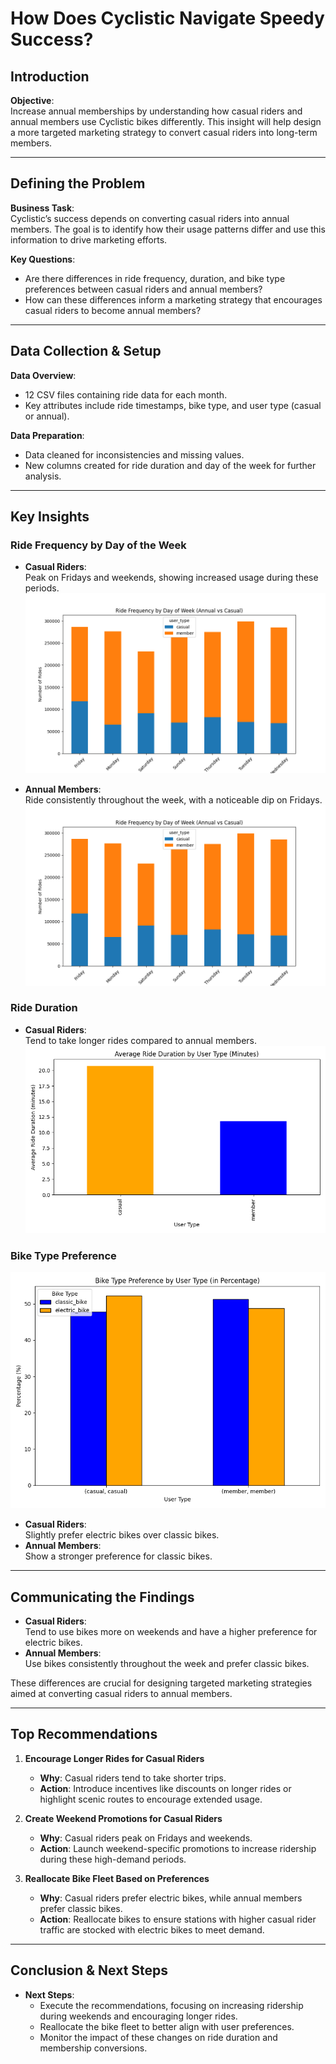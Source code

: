 # How Does Cyclistic Navigate Speedy Success?

## Introduction

**Objective**:  
Increase annual memberships by understanding how casual riders and annual members use Cyclistic bikes differently. This insight will help design a more targeted marketing strategy to convert casual riders into long-term members.

---

## Defining the Problem

**Business Task**:  
Cyclistic’s success depends on converting casual riders into annual members. The goal is to identify how their usage patterns differ and use this information to drive marketing efforts.

**Key Questions**:  
- Are there differences in ride frequency, duration, and bike type preferences between casual riders and annual members?
- How can these differences inform a marketing strategy that encourages casual riders to become annual members?

---

## Data Collection & Setup

**Data Overview**:  
- 12 CSV files containing ride data for each month.
- Key attributes include ride timestamps, bike type, and user type (casual or annual).

**Data Preparation**:  
- Data cleaned for inconsistencies and missing values.
- New columns created for ride duration and day of the week for further analysis.

---

## Key Insights

### Ride Frequency by Day of the Week
- **Casual Riders**:  
  Peak on Fridays and weekends, showing increased usage during these periods.  
  ![Ride Frequency by Day of the Week - Casual Riders](./viz/ride-by-day-of-week.png)
  
- **Annual Members**:  
  Ride consistently throughout the week, with a noticeable dip on Fridays.  
  ![Ride Frequency by Day of the Week - Annual Members](./viz/ride-by-day-of-week.png)

### Ride Duration
- **Casual Riders**:  
  Tend to take longer rides compared to annual members.  
  ![Average Ride Duration by User Type](./viz/average_ride_duration.png)

### Bike Type Preference
![Bike Type Preference by Casual Riders](./viz/bike_type_preference.png)
- **Casual Riders**:  
  Slightly prefer electric bikes over classic bikes.  
- **Annual Members**:  
  Show a stronger preference for classic bikes.  

---

## Communicating the Findings

- **Casual Riders**:  
  Tend to use bikes more on weekends and have a higher preference for electric bikes.  
- **Annual Members**:  
  Use bikes consistently throughout the week and prefer classic bikes.

These differences are crucial for designing targeted marketing strategies aimed at converting casual riders to annual members.

---

## Top Recommendations

1. **Encourage Longer Rides for Casual Riders**  
   - **Why**: Casual riders tend to take shorter trips.  
   - **Action**: Introduce incentives like discounts on longer rides or highlight scenic routes to encourage extended usage.

2. **Create Weekend Promotions for Casual Riders**  
   - **Why**: Casual riders peak on Fridays and weekends.  
   - **Action**: Launch weekend-specific promotions to increase ridership during these high-demand periods.

3. **Reallocate Bike Fleet Based on Preferences**  
   - **Why**: Casual riders prefer electric bikes, while annual members prefer classic bikes.  
   - **Action**: Reallocate bikes to ensure stations with higher casual rider traffic are stocked with electric bikes to meet demand.

---

## Conclusion & Next Steps

- **Next Steps**:  
  - Execute the recommendations, focusing on increasing ridership during weekends and encouraging longer rides.
  - Reallocate the bike fleet to better align with user preferences.
  - Monitor the impact of these changes on ride duration and membership conversions.
